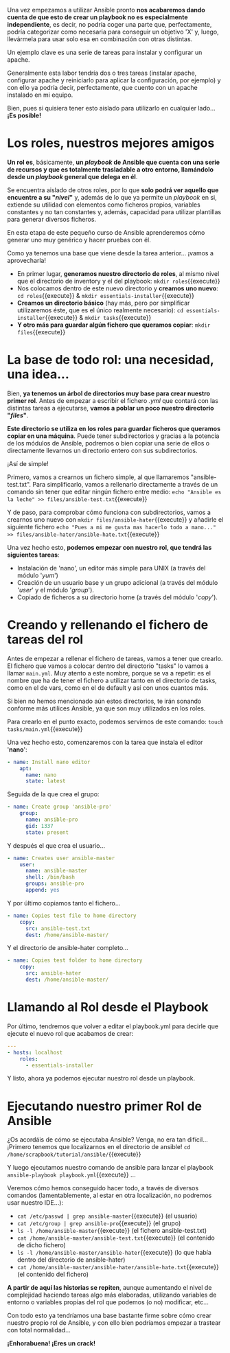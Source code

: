 Una vez empezamos a utilizar Ansible pronto **nos acabaremos dando cuenta de que esto de crear un playbook no es especialmente independiente**, es decir, no podría coger una parte que, perfectamente, podría categorizar como necesaria para conseguir un objetivo 'X' y, luego, llevármela para usar solo esa en combinación con otras distintas. 
 
Un ejemplo clave es una serie de tareas para instalar y configurar un apache.  
 
Generalmente esta labor tendría dos o tres tareas (instalar apache, configurar apache y reiniciarlo para aplicar la configuración, por ejemplo) y con ello ya podría decir, perfectamente, que cuento con un apache instalado en mi equipo.  
 
Bien, pues si quisiera tener esto aislado para utilizarlo en cualquier lado... **¡Es posible!** 
 
# Los roles, nuestros mejores amigos 
**Un rol es**, básicamente, **un *playbook* de Ansible que cuenta con una serie de recursos y que es totalmente trasladable a otro entorno, llamándolo desde un *playbook* general que delega en él**.  
 
Se encuentra aislado de otros roles, por lo que **solo podrá ver aquello que encuentre a su "*nivel*"** y, además de lo que ya permite un *playbook* en si, extiende su utilidad con elementos como ficheros propios, variables constantes y no tan constantes y, además, capacidad para utilizar plantillas para generar diversos ficheros. 
 
En esta etapa de este pequeño curso de Ansible aprenderemos cómo generar uno muy genérico y hacer pruebas con él. 
 
Como ya tenemos una base que viene desde la tarea anterior... ¡vamos a aprovecharla! 
 
- En primer lugar, **generamos nuestro directorio de roles**, al mismo nivel que el directorio de inventory y el del playbook: `mkdir roles`{{execute}} 
- Nos colocamos dentro de este nuevo directorio y **creamos uno nuevo**: `cd roles`{{execute}} & `mkdir essentials-installer`{{execute}} 
- **Creamos un directorio básico** (hay más, pero por simplificar utilizaremos éste, que es el único realmente necesario): `cd essentials-installer`{{execute}} & `mkdir tasks`{{execute}} 
- **Y otro más para guardar algún fichero que queramos copiar**: `mkdir files`{{execute}}
 
# La base de todo rol: una necesidad, una idea... 
Bien, **ya tenemos un árbol de directorios muy base para crear nuestro primer rol**. Antes de empezar a escribir el fichero *.yml* que contará con las distintas tareas a ejecutarse, **vamos a poblar un poco nuestro directorio "*files*"**.

**Este directorio se utiliza en los roles para guardar ficheros que queramos copiar en una máquina**. Puede tener subdirectorios y gracias a la potencia de los módulos de Ansible, podremos o bien copiar una serie de ellos o directamente llevarnos un directorio entero con sus subdirectorios.

¡Así de simple!

Primero, vamos a crearnos un fichero simple, al que llamaremos "ansible-test.txt". Para simplificarlo, vamos a rellenarlo directamente a través de un comando sin tener que editar ningún fichero entre medio: `echo "Ansible es la leche" >> files/ansible-test.txt`{{execute}}

Y de paso, para comprobar cómo funciona con subdirectorios, vamos a crearnos uno nuevo con `mkdir files/ansible-hater`{{execute}} y añadirle el siguiente fichero `echo "Pues a mi me gusta mas hacerlo todo a mano..." >> files/ansible-hater/ansible-hate.txt`{{execute}}
 
Una vez hecho esto, **podemos empezar con nuestro rol, que tendrá las siguientes tareas**: 
- Instalación de 'nano', un editor más simple para UNIX (a través del módulo '*yum*') 
- Creación de un usuario base y un grupo adicional (a través del módulo '*user*' y el módulo '*group*'). 
- Copiado de ficheros a su directorio home (a través del módulo '*copy*'). 


# Creando y rellenando el fichero de tareas del rol
Antes de empezar a rellenar el fichero de tareas, vamos a tener que crearlo. El fichero que vamos a colocar dentro del directorio "tasks" lo vamos a llamar `main.yml`. Muy atento a este nombre, porque se va a repetir: es el nombre que ha de tener el fichero a utilizar tanto en el directorio de tasks, como en el de vars, como en el de default y así con unos cuantos más.

Si bien no hemos mencionado aún estos directorios, te irán sonando conforme más utilices Ansible, ya que son muy utilizados en los roles.

Para crearlo en el punto exacto, podemos servirnos de este comando: `touch tasks/main.yml`{{execute}}
 
Una vez hecho esto, comenzaremos con la tarea que instala el editor '**nano**': 
```yaml 
- name: Install nano editor 
    apt:  
      name: nano
      state: latest 
``` 
 
Seguida de la que crea el grupo: 
```yaml 
- name: Create group 'ansible-pro'
    group: 
      name: ansible-pro
      gid: 1337
      state: present
```

Y después el que crea el usuario...

```yaml
- name: Creates user ansible-master 
    user: 
      name: ansible-master
      shell: /bin/bash 
      groups: ansible-pro 
      append: yes
```

Y por último copiamos tanto el fichero...

```yaml
- name: Copies test file to home directory
    copy:
      src: ansible-test.txt
      dest: /home/ansible-master/
```

Y el directorio de ansible-hater completo...

```yaml
- name: Copies test folder to home directory
    copy:
      src: ansible-hater
      dest: /home/ansible-master/
```

# Llamando al Rol desde el Playbook
Por último, tendremos que volver a editar el playbook.yml para decirle que ejecute el nuevo rol que acabamos de crear:

```yaml
---
- hosts: localhost
    roles:
      - essentials-installer
```

Y listo, ahora ya podemos ejecutar nuestro rol desde un playbook. 

# Ejecutando nuestro primer Rol de Ansible
¿Os acordáis de cómo se ejecutaba Ansible? Venga, no era tan difícil... ¡Primero tenemos que localizarnos en el directorio de ansible! `cd /home/scrapbook/tutorial/ansible/`{{execute}} 

Y luego ejecutamos nuestro comando de ansible para lanzar el playbook `ansible-playbook playbook.yml`{{execute}} ...

Veremos cómo hemos conseguido hacer todo, a través de diversos comandos (lamentablemente, al estar en otra localización, no podremos usar nuestro IDE...):

- `cat /etc/passwd | grep ansible-master`{{execute}} (el usuario)
- `cat /etc/group | grep ansible-pro`{{execute}} (el grupo)
- `ls -l /home/ansible-master`{{execute}} (el fichero ansible-test.txt)
- `cat /home/ansible-master/ansible-test.txt`{{execute}} (el contenido de dicho fichero)
- `ls -l /home/ansible-master/ansible-hater`{{execute}} (lo que había dentro del directorio de ansible-hater)
- `cat /home/ansible-master/ansible-hater/ansible-hate.txt`{{execute}} (el contenido del fichero)

**A partir de aquí las historias se repiten**, aunque aumentando el nivel de complejidad haciendo tareas algo más elaboradas, utilizando variables de entorno o variables propias del rol que podemos (o no) modificar, etc...

Con todo esto ya tendríamos una base bastante firme sobre cómo crear nuestro propio rol de Ansible, y con ello bien podríamos empezar a trastear con total normalidad... 

**¡Enhorabuena! ¡Eres un crack!**

